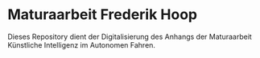 # Maturaarbeit Frederik Hoop
Dieses Repository dient der Digitalisierung des Anhangs der Maturaarbeit Künstliche Intelligenz im Autonomen Fahren.
